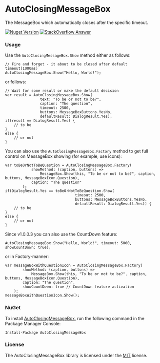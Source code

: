 # AutoClosingMessageBox
The MessageBox which automatically closes after the specific timeout.

<a href="https://www.nuget.org/packages/AutoClosingMessageBox/"><img alt="Nuget Version" src="https://img.shields.io/nuget/v/AutoClosingMessageBox.svg" data-canonical-src="https://img.shields.io/nuget/v/AutoClosingMessageBox.svg" style="max-width:100%;" /></a>
<a href="https://stackoverflow.com/a/14522952/1010363"><img alt="StackOverflow Answer" src="https://img.shields.io/badge/StackOverflow-QnA-green.svg"></a>


### Usage

Use the `AutoClosingMessageBox.Show` method either as follows: 

```
// Fire and forget - it about to be closed after default timeout(1000ms)
AutoClosingMessageBox.Show("Hello, World!");
```

or follows:

```
// Wait for some result or make the default decision
var result = AutoClosingMessageBox.Show(
                text: "To be or not to be?", 
                caption: "The question",
                timeout: 2500,
                buttons: MessageBoxButtons.YesNo,
                defaultResult: DialogResult.Yes);
if(result == DialogResult.Yes) {
    // to be
}
else { 
    // or not
}
```

You can also use the `AutoClosingMessageBox.Factory` method to get full control on MessageBox showing (for example, use icons):

```
var toBeOrNotToBeQuestion = AutoClosingMessageBox.Factory(
            showMethod: (caption, buttons) =>
                MessageBox.Show(this, "To be or not to be?", caption, buttons, MessageBoxIcon.Question),
            caption: "The question"
        );
if(DialogResult.Yes == toBeOrNotToBeQuestion.Show(
                                timeout: 2500,
                                buttons: MessageBoxButtons.YesNo,
                                defaultResult: DialogResult.Yes)) {
    // to be
}
else {
    // or not
}

```

Since v1.0.0.3 you can also use the CountDown feature:

```
AutoClosingMessageBox.Show("Hello, World!", timeout: 5000, showCountDown: true);
```

or in Factory-manner:

```
var messageBoxWithQuestionIcon = AutoClosingMessageBox.Factory(
        showMethod: (caption, buttons) =>
            MessageBox.Show(this, "To be or not to be?", caption, buttons, MessageBoxIcon.Question),
        caption: "The question",
        showCountDown: true // CountDown feature activation
    );
messageBoxWithQuestionIcon.Show();
```

### NuGet

To install [AutoClosingMessageBox](https://www.nuget.org/packages/AutoClosingMessageBox), run the following command in the Package Manager Console:

    Install-Package AutoClosingMessageBox


### License

The AutoClosingMessageBox library is licensed under the [MIT](https://github.com/DmitryGaravsky/AutoClosingMessageBox/blob/master/LICENSE.TXT) license.
